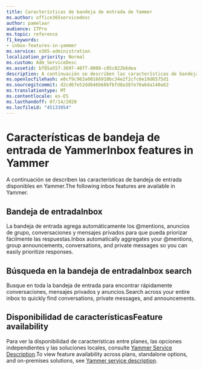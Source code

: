 ```yaml
---
title: Características de bandeja de entrada de Yammer
ms.author: office365servicedesc
author: pamelaar
audience: ITPro
ms.topic: reference
f1_keywords:
- inbox-features-in-yammer
ms.service: o365-administration
localization_priority: Normal
ms.custom: Adm_ServiceDesc
ms.assetid: b785a557-3697-4077-8008-c85c822b6dea
description: A continuación se describen las características de bandeja de entrada disponibles en Yammer.
ms.openlocfilehash: e8cf9c963a00166910bc34e2f2cfc0e19d6575d1
ms.sourcegitcommit: d2cd67e52dd646b68bfbfd8a387e70a6da140a62
ms.translationtype: MT
ms.contentlocale: es-ES
ms.lasthandoff: 07/14/2020
ms.locfileid: "45133054"
---
```

# <a name="inbox-features-in-yammer"></a><span data-ttu-id="3cdf6-103">Características de bandeja de entrada de Yammer</span><span class="sxs-lookup"><span data-stu-id="3cdf6-103">Inbox features in Yammer</span></span>

<span data-ttu-id="3cdf6-104">A continuación se describen las características de bandeja de entrada disponibles en Yammer.</span><span class="sxs-lookup"><span data-stu-id="3cdf6-104">The following inbox features are available in Yammer.</span></span>
  
## <a name="inbox"></a><span data-ttu-id="3cdf6-105">Bandeja de entrada</span><span class="sxs-lookup"><span data-stu-id="3cdf6-105">Inbox</span></span>

<span data-ttu-id="3cdf6-106">La bandeja de entrada agrega automáticamente los @mentions, anuncios de grupo, conversaciones y mensajes privados para que pueda priorizar fácilmente las respuestas.</span><span class="sxs-lookup"><span data-stu-id="3cdf6-106">Inbox automatically aggregates your @mentions, group announcements, conversations, and private messages so you can easily prioritize responses.</span></span>
  
## <a name="inbox-search"></a><span data-ttu-id="3cdf6-107">Búsqueda en la bandeja de entrada</span><span class="sxs-lookup"><span data-stu-id="3cdf6-107">Inbox search</span></span>

<span data-ttu-id="3cdf6-108">Busque en toda la bandeja de entrada para encontrar rápidamente conversaciones, mensajes privados y anuncios.</span><span class="sxs-lookup"><span data-stu-id="3cdf6-108">Search across your entire inbox to quickly find conversations, private messages, and announcements.</span></span>
  
## <a name="feature-availability"></a><span data-ttu-id="3cdf6-109">Disponibilidad de características</span><span class="sxs-lookup"><span data-stu-id="3cdf6-109">Feature availability</span></span>

<span data-ttu-id="3cdf6-110">Para ver la disponibilidad de características entre planes, las opciones independientes y las soluciones locales, consulte [Yammer Service Description](yammer-service-description.md).</span><span class="sxs-lookup"><span data-stu-id="3cdf6-110">To view feature availability across plans, standalone options, and on-premises solutions, see [Yammer service description](yammer-service-description.md).</span></span>
  

